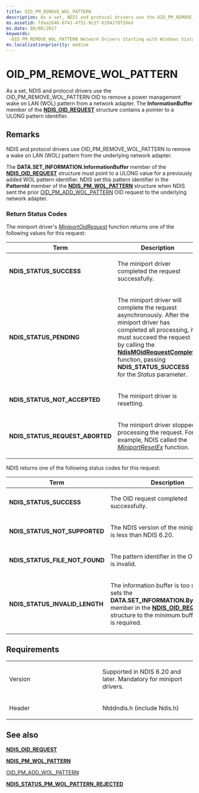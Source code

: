 ```yaml
---
title: OID_PM_REMOVE_WOL_PATTERN
description: As a set, NDIS and protocol drivers use the OID_PM_REMOVE_WOL_PATTERN OID to remove a power management wake on LAN (WOL) pattern from a network adapter.
ms.assetid: fdaa2646-6f41-4f51-9c27-6194270f26ed
ms.date: 08/08/2017
keywords: 
 -OID_PM_REMOVE_WOL_PATTERN Network Drivers Starting with Windows Vista
ms.localizationpriority: medium
---
```


# OID\_PM\_REMOVE\_WOL\_PATTERN


As a set, NDIS and protocol drivers use the OID\_PM\_REMOVE\_WOL\_PATTERN OID to remove a power management wake on LAN (WOL) pattern from a network adapter. The **InformationBuffer** member of the [**NDIS\_OID\_REQUEST**](https://docs.microsoft.com/windows-hardware/drivers/ddi/ndis/ns-ndis-_ndis_oid_request) structure contains a pointer to a ULONG pattern identifier.

Remarks
-------

NDIS and protocol drivers use OID\_PM\_REMOVE\_WOL\_PATTERN to remove a wake on LAN (WOL) pattern from the underlying network adapter.

The **DATA.SET\_INFORMATION.InformationBuffer** member of the [**NDIS\_OID\_REQUEST**](https://docs.microsoft.com/windows-hardware/drivers/ddi/ndis/ns-ndis-_ndis_oid_request) structure must point to a ULONG value for a previously added WOL pattern identifier. NDIS set this pattern identifier in the **PatternId** member of the [**NDIS\_PM\_WOL\_PATTERN**](https://docs.microsoft.com/windows-hardware/drivers/ddi/ntddndis/ns-ntddndis-_ndis_pm_wol_pattern) structure when NDIS sent the prior [OID\_PM\_ADD\_WOL\_PATTERN](oid-pm-add-wol-pattern.md) OID request to the underlying network adapter.

### Return Status Codes

The miniport driver's [*MiniportOidRequest*](https://docs.microsoft.com/windows-hardware/drivers/ddi/ndis/nc-ndis-miniport_oid_request) function returns one of the following values for this request:

<table>
<colgroup>
<col width="50%" />
<col width="50%" />
</colgroup>
<thead>
<tr class="header">
<th>Term</th>
<th>Description</th>
</tr>
</thead>
<tbody>
<tr class="odd">
<td><p><strong>NDIS_STATUS_SUCCESS</strong></p></td>
<td><p>The miniport driver completed the request successfully.</p></td>
</tr>
<tr class="even">
<td><p><strong>NDIS_STATUS_PENDING</strong></p></td>
<td><p>The miniport driver will complete the request asynchronously. After the miniport driver has completed all processing, it must succeed the request by calling the <a href="https://docs.microsoft.com/windows-hardware/drivers/ddi/ndis/nf-ndis-ndismoidrequestcomplete" data-raw-source="[&lt;strong&gt;NdisMOidRequestComplete&lt;/strong&gt;](https://docs.microsoft.com/windows-hardware/drivers/ddi/ndis/nf-ndis-ndismoidrequestcomplete)"><strong>NdisMOidRequestComplete</strong></a> function, passing <strong>NDIS_STATUS_SUCCESS</strong> for the <em>Status</em> parameter.</p></td>
</tr>
<tr class="odd">
<td><p><strong>NDIS_STATUS_NOT_ACCEPTED</strong></p></td>
<td><p>The miniport driver is resetting.</p></td>
</tr>
<tr class="even">
<td><p><strong>NDIS_STATUS_REQUEST_ABORTED</strong></p></td>
<td><p>The miniport driver stopped processing the request. For example, NDIS called the <a href="https://docs.microsoft.com/windows-hardware/drivers/ddi/ndis/nc-ndis-miniport_reset" data-raw-source="[&lt;em&gt;MiniportResetEx&lt;/em&gt;](https://docs.microsoft.com/windows-hardware/drivers/ddi/ndis/nc-ndis-miniport_reset)"><em>MiniportResetEx</em></a> function.</p></td>
</tr>
</tbody>
</table>

 

NDIS returns one of the following status codes for this request:

<table>
<colgroup>
<col width="50%" />
<col width="50%" />
</colgroup>
<thead>
<tr class="header">
<th>Term</th>
<th>Description</th>
</tr>
</thead>
<tbody>
<tr class="odd">
<td><p><strong>NDIS_STATUS_SUCCESS</strong></p></td>
<td><p>The OID request completed successfully.</p></td>
</tr>
<tr class="even">
<td><p><strong>NDIS_STATUS_NOT_SUPPORTED</strong></p></td>
<td><p>The NDIS version of the miniport driver is less than NDIS 6.20.</p></td>
</tr>
<tr class="odd">
<td><p><strong>NDIS_STATUS_FILE_NOT_FOUND</strong></p></td>
<td><p>The pattern identifier in the OID request is invalid.</p></td>
</tr>
<tr class="even">
<td><p><strong>NDIS_STATUS_INVALID_LENGTH</strong></p></td>
<td><p>The information buffer is too small. NDIS sets the <strong>DATA.SET_INFORMATION.BytesNeeded</strong> member in the <a href="https://docs.microsoft.com/windows-hardware/drivers/ddi/ndis/ns-ndis-_ndis_oid_request" data-raw-source="[&lt;strong&gt;NDIS_OID_REQUEST&lt;/strong&gt;](https://docs.microsoft.com/windows-hardware/drivers/ddi/ndis/ns-ndis-_ndis_oid_request)"><strong>NDIS_OID_REQUEST</strong></a> structure to the minimum buffer size that is required.</p></td>
</tr>
</tbody>
</table>

 

Requirements
------------

<table>
<colgroup>
<col width="50%" />
<col width="50%" />
</colgroup>
<tbody>
<tr class="odd">
<td><p>Version</p></td>
<td><p>Supported in NDIS 6.20 and later. Mandatory for miniport drivers.</p></td>
</tr>
<tr class="even">
<td><p>Header</p></td>
<td>Ntddndis.h (include Ndis.h)</td>
</tr>
</tbody>
</table>

## See also


[**NDIS\_OID\_REQUEST**](https://docs.microsoft.com/windows-hardware/drivers/ddi/ndis/ns-ndis-_ndis_oid_request)

[**NDIS\_PM\_WOL\_PATTERN**](https://docs.microsoft.com/windows-hardware/drivers/ddi/ntddndis/ns-ntddndis-_ndis_pm_wol_pattern)

[OID\_PM\_ADD\_WOL\_PATTERN](oid-pm-add-wol-pattern.md)

[**NDIS\_STATUS\_PM\_WOL\_PATTERN\_REJECTED**](https://docs.microsoft.com/windows-hardware/drivers/network/ndis-status-pm-wol-pattern-rejected)

 

 




